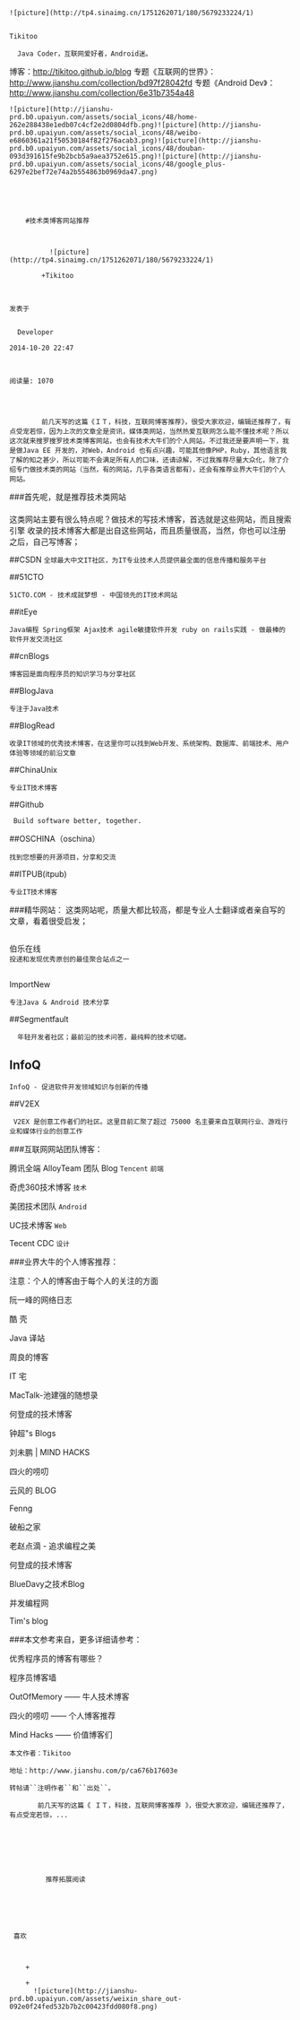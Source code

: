
    
  
    ![picture](http://tp4.sinaimg.cn/1751262071/180/5679233224/1)
    

    Tikitoo
  
      Java Coder，互联网爱好者，Android迷。
博客：http://tikitoo.github.io/blog
专题《互联网的世界》：
http://www.jianshu.com/collection/bd97f28042fd
专题《Android Dev》：
http://www.jianshu.com/collection/6e31b7354a48

  
  
    ![picture](http://jianshu-prd.b0.upaiyun.com/assets/social_icons/48/home-262e288438e1edb07c4cf2e2d0804dfb.png)![picture](http://jianshu-prd.b0.upaiyun.com/assets/social_icons/48/weibo-e6860361a21f50530184f82f276acab3.png)![picture](http://jianshu-prd.b0.upaiyun.com/assets/social_icons/48/douban-093d391615fe9b2bcb5a9aea3752e615.png)![picture](http://jianshu-prd.b0.upaiyun.com/assets/social_icons/48/google_plus-6297e2bef72e74a2b554863b0969da47.png)
  


    
      
        #技术类博客网站推荐
        
          
            
              ![picture](http://tp4.sinaimg.cn/1751262071/180/5679233224/1)
            
            +Tikitoo
        
        
    
    发表于 

    
      Developer

    2014-10-20 22:47

    

    阅读量: 1070
  


        
            前几天写的这篇《ＩＴ，科技，互联网博客推荐》，很受大家欢迎，编辑还推荐了，有点受宠若惊，因为上次的文章全是资讯，媒体类网站，当然热爱互联网怎么能不懂技术呢？所以这次就来搜罗搜罗技术类博客网站，也会有技术大牛们的个人网站，不过我还是要声明一下，我是做Java EE 开发的，对Web，Android 也有点兴趣，可能其他像PHP，Ruby，其他语言我了解的知之甚少，所以可能不会满足所有人的口味，还请谅解，不过我推荐尽量大众化，除了介绍专门做技术类的网站（当然，有的网站，几乎各类语言都有），还会有推荐业界大牛们的个人网站。

###首先呢，就是推荐技术类网站
#### 
  这类网站主要有很么特点呢？做技术的写技术博客，首选就是这些网站，而且搜索引擎
收录的技术博客大都是出自这些网站，而且质量很高，当然，你也可以注册之后，自己写博客；


>
##CSDN
  <code>全球最大中文IT社区，为IT专业技术人员提供最全面的信息传播和服务平台</code></pre>

##51CTO
<pre><code>51CTO.COM - 技术成就梦想 - 中国领先的IT技术网站</code></pre>
##itEye
<pre><code>Java编程 Spring框架 Ajax技术 agile敏捷软件开发 ruby on rails实践 - 做最棒的软件开发交流社区</code></pre>

##cnBlogs
<pre><code>博客园是面向程序员的知识学习与分享社区</code></pre>

##BlogJava
<pre><code>专注于Java技术</code></pre>

##BlogRead
<pre><code>收录IT领域的优秀技术博客，在这里你可以找到Web开发、系统架构、数据库、前端技术、用户体验等领域的前沿文章</code></pre>

##ChinaUnix
<pre><code>专业IT技术博客</code></pre>

##Github
<pre><code> Build software better, together.</code></pre>

##OSCHINA（oschina）
<pre><code>找到您想要的开源项目，分享和交流</code></pre>

##ITPUB(itpub)
<pre><code>专业IT技术博客</code></pre>
<p>



###精华网站：
  这类网站呢，质量大都比较高，都是专业人士翻译或者亲自写的文章，看着很受启发；


##
伯乐在线   
  <code>投递和发现优秀原创的最佳聚合站点之一</code></pre>

##
ImportNew   
<pre><code>专注Java &amp; Android 技术分享</code></pre>

##Segmentfault
<pre><code>  年轻开发者社区；最前沿的技术问答，最纯粹的技术切磋。</code></pre>

## InfoQ

<pre><code>InfoQ - 促进软件开发领域知识与创新的传播</code></pre>

##V2EX
<pre><code> V2EX 是创意工作者们的社区。这里目前汇聚了超过 75000 名主要来自互联网行业、游戏行业和媒体行业的创意工作</code></pre>

<p>


###互联网网站团队博客：
>
   腾讯全端 AlloyTeam 团队 Blog
 <code>Tencent</code>  <code>前端</code>


  奇虎360技术博客
 <code>技术</code>


   美团技术团队
   <code>Android</code>


   UC技术博客
<code>Web</code>


  Tecent CDC
 <code>设计</code>


  


###业界大牛的个人博客推荐：

  注意：个人的博客由于每个人的关注的方面

>
  阮一峰的网络日志

  酷 壳

  Java 译站

  周良的博客

  IT 宅

  MacTalk-池建强的随想录

  何登成的技术博客

  钟超"s Blogs

  刘未鹏 | MIND HACKS

  四火的唠叨

  云风的 BLOG

  Fenng

  破船之家

  老赵点滴 - 追求编程之美

  何登成的技术博客

  BlueDavy之技术Blog

  并发编程网

  Tim's blog


###本文参考来自，更多详细请参考：

>
  优秀程序员的博客有哪些？


  程序员博客墙


  OutOfMemory —— 牛人技术博客


  四火的唠叨 —— 个人博客推荐


  Mind Hacks —— 价值博客们


  


<pre><code>本文作者：Tikitoo

地址：http://www.jianshu.com/p/ca676b17603e

转帖请``注明作者``和``出处``。</code></pre>

        
           前几天写的这篇《 ＩＴ，科技，互联网博客推荐 》，很受大家欢迎，编辑还推荐了，有点受宠若惊，...
      
    
    
      
      
      
          
             推荐拓展阅读
        
      
    
    
      
          
     喜欢

      
      
        +
                  
        +
          ![picture](http://jianshu-prd.b0.upaiyun.com/assets/weixin_share_out-092e0f24fed532b7b2c00423fdd080f8.png)
        
      
    
  


